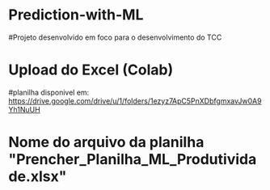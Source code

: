 # Prediction-with-ML
#Projeto desenvolvido em foco para o desenvolvimento do TCC
# Upload do Excel (Colab)
#planilha disponivel em: https://drive.google.com/drive/u/1/folders/1ezyz7ApC5PnXDbfgmxavJw0A9Yh1NuUH
# Nome do arquivo da planilha "Prencher_Planilha_ML_Produtividade.xlsx" 
